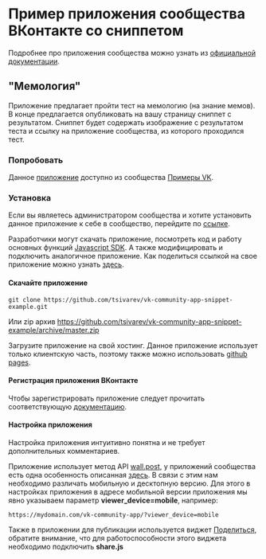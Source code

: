 # Пример приложения сообщества ВКонтакте со сниппетом
Подробнее про приложения сообщества можно узнать из [официальной документации](https://vk.com/dev/community_apps).

## "Мемология"
Приложение предлагает пройти тест на мемологию (на знание мемов). В конце предлагается опубликовать на вашу страницу сниппет с результатом.
Сниппет будет содержать изображение с результатом теста и ссылку на приложение сообщества, из которого проходился тест.

### Попробовать

Данное [приложение](https://vk.com/app6295796_-158343932) доступно из сообщества [Примеры VK](https://vk.com/vk_examples).

### Установка

Если вы являетесь администратором сообщества и хотите установить данное приложение к себе в сообщество, перейдите по [ссылке](https://vk.com/add_community_app?aid=6295796).

Разработчики могут скачать приложение, посмотреть код и работу основных функций [Javascript SDK](https://vk.com/dev/Javascript_SDK).
А также модифицировать и подключить аналогичное приложение. Как поделиться ссылкой на свое приложение можно узнать [здесь](https://vk.com/dev/community_apps?f=2.%20%D0%A3%D1%81%D1%82%D0%B0%D0%BD%D0%BE%D0%B2%D0%BA%D0%B0%20%D0%B2%20%D1%81%D0%BE%D0%BE%D0%B1%D1%89%D0%B5%D1%81%D1%82%D0%B2%D0%BE).

#### Скачайте приложение

```
git clone https://github.com/tsivarev/vk-community-app-snippet-example.git
```
Или zip архив https://github.com/tsivarev/vk-community-app-snippet-example/archive/master.zip

Загрузите приложение на свой хостинг. Данное приложение использует только клиентскую часть, поэтому также можно использовать [github pages](https://pages.github.com/).

#### Регистрация приложения ВКонтакте

Чтобы зарегистрировать приложение следует прочитать соответствующую [документацию](https://vk.com/dev/community_apps_docs?f=1.%20%D0%A0%D0%B5%D0%B3%D0%B8%D1%81%D1%82%D1%80%D0%B0%D1%86%D0%B8%D1%8F%20%D0%BF%D1%80%D0%B8%D0%BB%D0%BE%D0%B6%D0%B5%D0%BD%D0%B8%D1%8F).

#### Настройка приложения

Настройка приложения интуитивно понятна и не требует дополнительных комментариев.

Приложение использует метод API [wall.post](https://vk.com/dev/wall.post), у приложений сообщества есть одна особенность описанная [здесь](https://vk.com/dev/community_apps_docs?f=2.6.%20%D0%9F%D1%83%D0%B1%D0%BB%D0%B8%D0%BA%D0%B0%D1%86%D0%B8%D1%8F%20%D0%B7%D0%B0%D0%BF%D0%B8%D1%81%D0%B8%20%D0%BD%D0%B0%20%D1%81%D1%82%D0%B5%D0%BD%D0%B5). В связи с этим нам необходимо различать мобильную и десктопную версию. Для этого в настройках приложения в адресе мобильной версии приложения мы явно указываем параметр **viewer_device=mobile**, например:
```
https://mydomain.com/vk-community-app/?viewer_device=mobile
```

Также в приложении для публикации используется виджет [Поделиться](https://vk.com/dev/widget_share), обратите внимание, что для работоспособности этого виджета необходимо подключить **share.js**